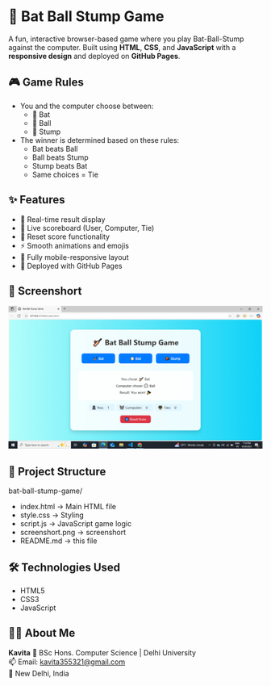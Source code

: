 # 🏏 Bat Ball Stump Game

A fun, interactive browser-based game where you play Bat-Ball-Stump against the computer. Built using **HTML**, **CSS**, and **JavaScript** with a **responsive design** and deployed on **GitHub Pages**.

## 🎮 Game Rules

- You and the computer choose between:
  - 🏏 Bat
  - 🏐 Ball
  - 🧱 Stump
- The winner is determined based on these rules:
  - Bat beats Ball
  - Ball beats Stump
  - Stump beats Bat
  - Same choices = Tie

## ✨ Features

- 🎯 Real-time result display
- 🧮 Live scoreboard (User, Computer, Tie)
- 🔁 Reset score functionality
- ⚡ Smooth animations and emojis
- 📱 Fully mobile-responsive layout
- 🚀 Deployed with GitHub Pages

## 📸 Screenshort

![Bat Ball Stump Screenshot](https://github.com/kavita355321/bat-ball-stump-game/blob/main/screenshort.png?raw=true)

## 📂 Project Structure

bat-ball-stump-game/
- index.html        → Main HTML file
- style.css         → Styling
- script.js         → JavaScript game logic
- screenshort.png   → screenshort
- README.md         → this file 

## 🛠️ Technologies Used

- HTML5
- CSS3
- JavaScript 

## 👩‍💻 About Me

**Kavita** 
💼 BSc Hons. Computer Science | Delhi University  
📫 Email: kavita355321@gmail.com  
📍 New Delhi, India

